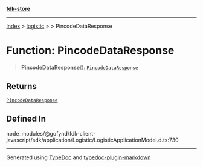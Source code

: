 [**fdk-store**](../../../README.md)
***

[Index](../../../API.md) > [logistic](../../README.md) > [<internal>](../README.md) > PincodeDataResponse

# Function: PincodeDataResponse

> **PincodeDataResponse**(): [`PincodeDataResponse`](../type-aliases/type-alias.PincodeDataResponse.md)

## Returns

[`PincodeDataResponse`](../type-aliases/type-alias.PincodeDataResponse.md)

## Defined In

node\_modules/@gofynd/fdk-client-javascript/sdk/application/Logistic/LogisticApplicationModel.d.ts:730

***
Generated using [TypeDoc](https://typedoc.org/) and [typedoc-plugin-markdown](https://www.npmjs.com/package/typedoc-plugin-markdown)
